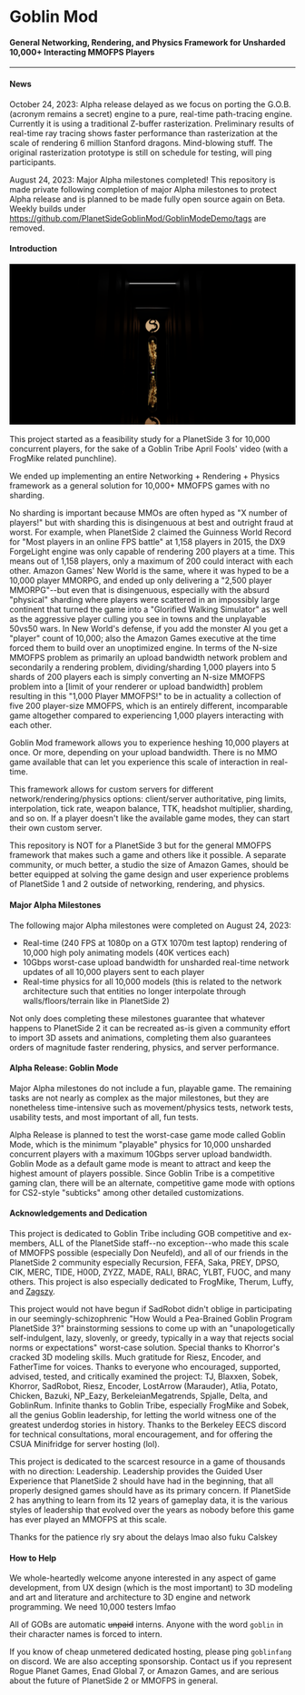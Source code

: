 # Goblin Mod
#### General Networking, Rendering, and Physics Framework for Unsharded 10,000+ Interacting MMOFPS Players
<hr>

#### News

October 24, 2023: Alpha release delayed as we focus on porting the G.O.B. (acronym remains a secret) engine to a pure, real-time path-tracing engine. Currently it is using a traditional Z-buffer rasterization. Preliminary results of real-time ray tracing shows faster performance than rasterization at the scale of rendering 6 million Stanford dragons. Mind-blowing stuff. The original rasterization prototype is still on schedule for testing, will ping participants.

August 24, 2023: Major Alpha milestones completed! This repository is made private following completion of major Alpha milestones to protect Alpha release and is planned to be made fully open source again on Beta. Weekly builds under https://github.com/PlanetSideGoblinMod/GoblinModeDemo/tags are removed.

#### Introduction

[![](./206376334.png)](https://www.youtube.com/watch?v=rTbKslUxKVU)

This project started as a feasibility study for a PlanetSide 3 for 10,000 concurrent players, for the sake of a Goblin Tribe April Fools' video (with a FrogMike related punchline).

We ended up implementing an entire Networking + Rendering + Physics framework as a general solution for 10,000+ MMOFPS games with no sharding.

No sharding is important because MMOs are often hyped as "X number of players!" but with sharding this is disingenuous at best and outright fraud at worst. For example, when PlanetSide 2 claimed the Guinness World Record for "Most players in an online FPS battle" at 1,158 players in 2015, the DX9 ForgeLight engine was only capable of rendering 200 players at a time. This means out of 1,158 players, only a maximum of 200 could interact with each other. Amazon Games' New World is the same, where it was hyped to be a 10,000 player MMORPG, and ended up only delivering a "2,500 player MMORPG"--but even that is disingenuous, especially with the absurd "physical" sharding where players were scattered in an impossibly large continent that turned the game into a "Glorified Walking Simulator" as well as the aggressive player culling you see in towns and the unplayable 50vs50 wars. In New World's defense, if you add the monster AI you get a "player" count of 10,000; also the Amazon Games executive at the time forced them to build over an unoptimized engine. In terms of the N-size MMOFPS problem as primarily an upload bandwidth network problem and secondarily a rendering problem, dividing/sharding 1,000 players into 5 shards of 200 players each is simply converting an N-size MMOFPS problem into a [limit of your renderer or upload bandwidth] problem resulting in this "1,000 Player MMOFPS!" to be in actuality a collection of five 200 player-size MMOFPS, which is an entirely different, incomparable game altogether compared to experiencing 1,000 players interacting with each other.

Goblin Mod framework allows you to experience heshing 10,000 players at once. Or more, depending on your upload bandwidth. There is no MMO game available that can let you experience this scale of interaction in real-time.

This framework allows for custom servers for different network/rendering/physics options: client/server authoritative, ping limits, interpolation, tick rate, weapon balance, TTK, headshot multiplier, sharding, and so on. If a player doesn't like the available game modes, they can start their own custom server.

This repository is NOT for a PlanetSide 3 but for the general MMOFPS framework that makes such a game and others like it possible. A separate community, or much better, a studio the size of Amazon Games, should be better equipped at solving the game design and user experience problems of PlanetSide 1 and 2 outside of networking, rendering, and physics.

#### Major Alpha Milestones

The following major Alpha milestones were completed on August 24, 2023:

* Real-time (240 FPS at 1080p on a GTX 1070m test laptop) rendering of 10,000 high poly animating models (40K vertices each)
* 10Gbps worst-case upload bandwidth for unsharded real-time network updates of all 10,000 players sent to each player
* Real-time physics for all 10,000 models (this is related to the network architecture such that entities no longer interpolate through walls/floors/terrain like in PlanetSide 2)

Not only does completing these milestones guarantee that whatever happens to PlanetSide 2 it can be recreated as-is given a community effort to import 3D assets and animations, completing them also guarantees orders of magnitude faster rendering, physics, and server performance.

#### Alpha Release: Goblin Mode

Major Alpha milestones do not include a fun, playable game. The remaining tasks are not nearly as complex as the major milestones, but they are nonetheless time-intensive such as movement/physics tests, network tests, usability tests, and most important of all, fun tests.

Alpha Release is planned to test the worst-case game mode called Goblin Mode, which is the minimum "playable" physics for 10,000 unsharded concurrent players with a maximum 10Gbps server upload bandwidth. Goblin Mode as a default game mode is meant to attract and keep the highest amount of players possible. Since Goblin Tribe is a competitive gaming clan, there will be an alternate, competitive game mode with options for CS2-style "subticks" among other detailed customizations.

#### Acknowledgements and Dedication

This project is dedicated to Goblin Tribe including GOB competitive and ex-members, ALL of the PlanetSide staff--no exception--who made this scale of MMOFPS possible (especially Don Neufeld), and all of our friends in the PlanetSide 2 community especially Recursion, FEFA, Saka, PREY, DPSO, CIK, MERC, TIDE, H00D, ZYZZ, MADE, RALI, BRAC, YLBT, FUOC, and many others. This project is also especially dedicated to FrogMike, Therum, Luffy, and [Zagszy](https://www.youtube.com/watch?v=3b3u3ibY9XY).

This project would not have begun if SadRobot didn't oblige in participating in our seemingly-schizophrenic "How Would a Pea-Brained Goblin Program PlanetSide 3?" brainstorming sessions to come up with an "unapologetically self-indulgent, lazy, slovenly, or greedy, typically in a way that rejects social norms or expectations" worst-case solution. Special thanks to Khorror's cracked 3D modeling skills. Much gratitude for Riesz, Encoder, and FatherTime for voices. Thanks to everyone who encouraged, supported, advised, tested, and critically examined the project: TJ, Blaxxen, Sobek, Khorror, SadRobot, Riesz, Encoder, LostArrow (Marauder), Atlia, Potato, Chicken, Bazuki, NP_Eazy, BerkeleianMegatrends, Spjalle, Delta, and GoblinRum. Infinite thanks to Goblin Tribe, especially FrogMike and Sobek, all the genius Goblin leadership, for letting the world witness one of the greatest underdog stories in history. Thanks to the Berkeley EECS discord for technical consultations, moral encouragement, and for offering the CSUA Minifridge for server hosting (lol).

This project is dedicated to the scarcest resource in a game of thousands with no direction: Leadership. Leadership provides the Guided User Experience that PlanetSide 2 should have had in the beginning, that all properly designed games should have as its primary concern. If PlanetSide 2 has anything to learn from its 12 years of gameplay data, it is the various styles of leadership that evolved over the years as nobody before this game has ever played an MMOFPS at this scale.

Thanks for the patience rly sry about the delays lmao also fuku Calskey

#### How to Help

We whole-heartedly welcome anyone interested in any aspect of game development, from UX design (which is the most important) to 3D modeling and art and literature and architecture to 3D engine and network programming. We need 10,000 testers lmfao

All of GOBs are automatic ~~unpaid~~ interns. Anyone with the word `goblin` in their character names is forced to intern.

If you know of cheap unmetered dedicated hosting, please ping `goblinfang` on discord. We are also accepting sponsorship. Contact us if you represent Rogue Planet Games, Enad Global 7, or Amazon Games, and are serious about the future of PlanetSide 2 or MMOFPS in general.
